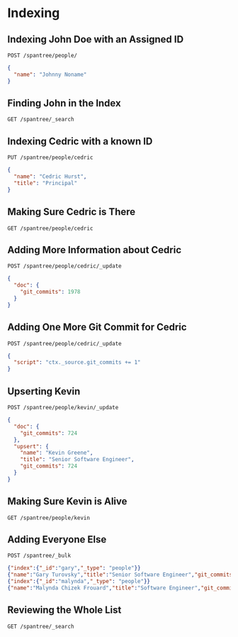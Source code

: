 # Indexing

## Indexing John Doe with an Assigned ID

`POST /spantree/people/`

```json
{
  "name": "Johnny Noname"
}
```

## Finding John in the Index

`GET /spantree/_search`

## Indexing Cedric with a known ID

`PUT /spantree/people/cedric`

```json
{
  "name": "Cedric Hurst",
  "title": "Principal"
}
```

## Making Sure Cedric is There

`GET /spantree/people/cedric`

## Adding More Information about Cedric

`POST /spantree/people/cedric/_update`

```json
{
  "doc": {
    "git_commits": 1978
  }
}
```

## Adding One More Git Commit for Cedric

`POST /spantree/people/cedric/_update`

```json
{
  "script": "ctx._source.git_commits += 1"
}
```

## Upserting Kevin

`POST /spantree/people/kevin/_update`

```json
{
  "doc": {
    "git_commits": 724
  },
  "upsert": {
    "name": "Kevin Greene",
    "title": "Senior Software Engineer",
    "git_commits": 724
  }
}
```

## Making Sure Kevin is Alive

`GET /spantree/people/kevin`

## Adding Everyone Else

`POST /spantree/_bulk`

```json
{"index":{"_id":"gary","_type": "people"}}
{"name":"Gary Turovsky","title":"Senior Software Engineer","git_commits":  797}
{"index":{"_id":"malynda","_type": "people"}}
{"name":"Malynda Chizek Frouard","title":"Software Engineer","git_commits": 33}
```

## Reviewing the Whole List

`GET /spantree/_search`